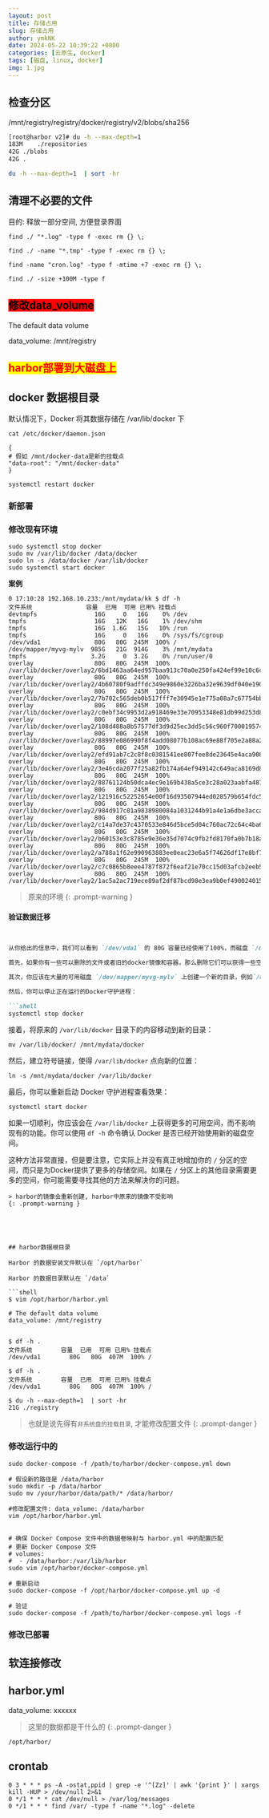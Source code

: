 ```yaml
---
layout: post
title: 存储占用
slug: 存储占用
author: ymkNK
date: 2024-05-22 10:39:22 +0800
categories: [云原生, docker]
tags: [磁盘, linux, docker]
img: 1.jpg
---
```



## 检查分区

/mnt/registry/registry/docker/registry/v2/blobs/sha256

```bash
[root@harbor v2]# du -h --max-depth=1
183M	./repositories
42G	./blobs
42G	.
```

```sh
du -h --max-depth=1  | sort -hr
```

## 清理不必要的文件

目的: 释放一部分空间, 方便登录界面

```
find ./ "*.log" -type f -exec rm {} \;
```

```
find ./ -name "*.tmp" -type f -exec rm {} \;
```

```
find -name "cron.log" -type f -mtime +7 -exec rm {} \;
```

```
find ./ -size +100M -type f
```

## <mark style="background-color:red;">修改data\_volume</mark>

The default data volume

data\_volume: /mnt/registry



## <mark style="color:red;">harbor部署到大磁盘上</mark>

## docker 数据根目录
默认情况下，Docker 将其数据存储在 /var/lib/docker 下

```shell
cat /etc/docker/daemon.json

{
# 假如 /mnt/docker-data是新的挂载点
"data-root": "/mnt/docker-data"
}

systemctl restart docker
```


### 新部署


### 修改现有环境

```shell
sudo systemctl stop docker
sudo mv /var/lib/docker /data/docker
sudo ln -s /data/docker /var/lib/docker
sudo systemctl start docker
```

**案例**
```shell
0 17:10:28 192.168.10.233:/mnt/mydata/kk $ df -h
文件系统               容量  已用  可用 已用% 挂载点
devtmpfs                16G     0   16G    0% /dev
tmpfs                   16G   12K   16G    1% /dev/shm
tmpfs                   16G  1.6G   15G   10% /run
tmpfs                   16G     0   16G    0% /sys/fs/cgroup
/dev/vda1               80G   80G  245M  100% /
/dev/mapper/myvg-mylv  985G   21G  914G    3% /mnt/mydata
tmpfs                  3.2G     0  3.2G    0% /run/user/0
overlay                 80G   80G  245M  100% /var/lib/docker/overlay2/6bd1463aa64ed957baa913c70a0e250fa424ef99e10c6c00a9e0185ec414b501/merged
overlay                 80G   80G  245M  100% /var/lib/docker/overlay2/4b60780f9adffdc349e9860e3226ba32e9639df040e1906dbad9b4762e8a5d7d/merged
overlay                 80G   80G  245M  100% /var/lib/docker/overlay2/7b702c565deb0b517fff7e30945e1e775a08a7c67754bb78a074639fa0ba2a80/merged
overlay                 80G   80G  245M  100% /var/lib/docker/overlay2/c0ebf34c9953d2a918469e33e70953348e81db99d253d85e429a5d269a86054a/merged
overlay                 80G   80G  245M  100% /var/lib/docker/overlay2/108d488a8b57577df3d9d25ec3dd5c56c960f700019574ece27ec354ed836506/merged
overlay                 80G   80G  245M  100% /var/lib/docker/overlay2/88997e086990f8f4add08077b108ac69e88f705e2a88a2161ef0d2a4562c1f16/merged
overlay                 80G   80G  245M  100% /var/lib/docker/overlay2/efd91ab7c2c8f8c0381541ee807fee8de23645e4aca9087765bdb2d0a3778317/merged
overlay                 80G   80G  245M  100% /var/lib/docker/overlay2/3e46cda2077f25a82fb174a64ef949142c649aca8169d82786632249a2dea196/merged
overlay                 80G   80G  245M  100% /var/lib/docker/overlay2/88761124b50dca4ec9e169b438a5ce3c28a023aabfa487d8aa5595c23fbd9f4a/merged
overlay                 80G   80G  245M  100% /var/lib/docker/overlay2/121916c52252654e00f16d93507944ed028579b654fdc57834f7cb9347155977/merged
overlay                 80G   80G  245M  100% /var/lib/docker/overlay2/984d917c01a9838980084a1031244b91a4e1a6dbe3acca06f6a5127462064bb4/merged
overlay                 80G   80G  245M  100% /var/lib/docker/overlay2/c14a7de37c4370533e846d5bce5d04c760ac72c64c4ba69dbd61470adc7b7952/merged
overlay                 80G   80G  245M  100% /var/lib/docker/overlay2/b60153e3c8785e9e36e35d7074c9fb2fd8170fa0b7b18a43f05bbf1b8a277054/merged
overlay                 80G   80G  245M  100% /var/lib/docker/overlay2/a788a1f62e990963883ee0eac23e6a5f74626df17e8bf7bad97f376523f8225e/merged
overlay                 80G   80G  245M  100% /var/lib/docker/overlay2/c7c0865b8eee4787f872f6eaf21e70cc15d03afcb2eeb586eed7da9992a3c3b5/merged
overlay                 80G   80G  245M  100% /var/lib/docker/overlay2/1ac5a2ac719ece89af2df87bcd98e3ea9b0ef490024015be574da2c81eeb7230/merged
```
> 原来的环境
{: .prompt-warning }



#### 验证数据迁移
```markdown


从你给出的信息中，我们可以看到 `/dev/vda1` 的 80G 容量已经使用了100%，而磁盘 `/dev/mapper/myvg-mylv` 还有大量的可用空间。下面是将磁盘空间增加到 `/var/lib/docker` 的一种可能的方式。

首先，如果你有一些可以删除的文件或者旧的docker镜像和容器，那么删除它们可以获得一些空间。

其次，你应该在大量的可用磁盘 `/dev/mapper/myvg-mylv` 上创建一个新的目录，例如`/mnt/mydata/docker`。

然后，你可以停止正在运行的Docker守护进程：

```shell
systemctl stop docker
```

接着，将原来的 `/var/lib/docker` 目录下的内容移动到新的目录：

```shell
mv /var/lib/docker/ /mnt/mydata/docker
```

然后，建立符号链接，使得 `/var/lib/docker` 点向新的位置：

```shell
ln -s /mnt/mydata/docker /var/lib/docker
```

最后，你可以重新启动 Docker 守护进程查看效果：

```shell
systemctl start docker
```

如果一切顺利，你应该会在 `/var/lib/docker` 上获得更多的可用空间，而不影响现有的功能。你可以使用 `df -h` 命令确认 Docker 是否已经开始使用新的磁盘空间。

这种方法非常直接，但是要注意，它实际上并没有真正地增加你的 `/` 分区的空间，而只是为Docker提供了更多的存储空间。如果在 `/` 分区上的其他目录需要更多的空间，你可能需要寻找其他的方法来解决你的问题。
```
> harbor的镜像会重新创建, harbor中原来的镜像不受影响
{: .prompt-warning }





## harbor数据根目录

Harbor 的数据安装文件默认在 `/opt/harbor`

Harbor 的数据目录默认在 `/data`

```shell
$ vim /opt/harbor/harbor.yml

# The default data volume
data_volume: /mnt/registry


$ df -h .
文件系统        容量  已用  可用 已用% 挂载点
/dev/vda1        80G   80G  407M  100% /

$ df -h .
文件系统        容量  已用  可用 已用% 挂载点
/dev/vda1        80G   80G  407M  100% /

$ du -h --max-depth=1  | sort -hr
21G	./registry
```

> 也就是说先得有`非系统盘的挂载目录`, 才能修改配置文件
{: .prompt-danger }

### 修改运行中的
```shell
sudo docker-compose -f /path/to/harbor/docker-compose.yml down

# 假设新的路径是 /data/harbor
sudo mkdir -p /data/harbor
sudo mv /your/harbor/data/path/* /data/harbor/

#修改配置文件: data_volume: /data/harbor
vim /opt/harbor/harbor.yml


# 确保 Docker Compose 文件中的数据卷映射与 harbor.yml 中的配置匹配
# 更新 Docker Compose 文件
# volumes:
#  - /data/harbor:/var/lib/harbor
sudo vim /opt/harbor/docker-compose.yml

# 重新启动
sudo docker-compose -f /opt/harbor/docker-compose.yml up -d

# 验证
sudo docker-compose -f /path/to/harbor/docker-compose.yml logs -f
```




### 修改已部署


## 软连接修改

## harbor.yml

data_volume: xxxxxx

> 这里的数据都是干什么的
{: .prompt-danger }



`/opt/harbor/`








## crontab
```shell
0 3 * * * ps -A -ostat,ppid | grep -e '^[Zz]' | awk '{print }' | xargs kill -HUP > /dev/null 2>&1
0 */1 * * * cat /dev/null > /var/log/messages
0 */1 * * * find /var/ -type f -name "*.log" -delete
```
